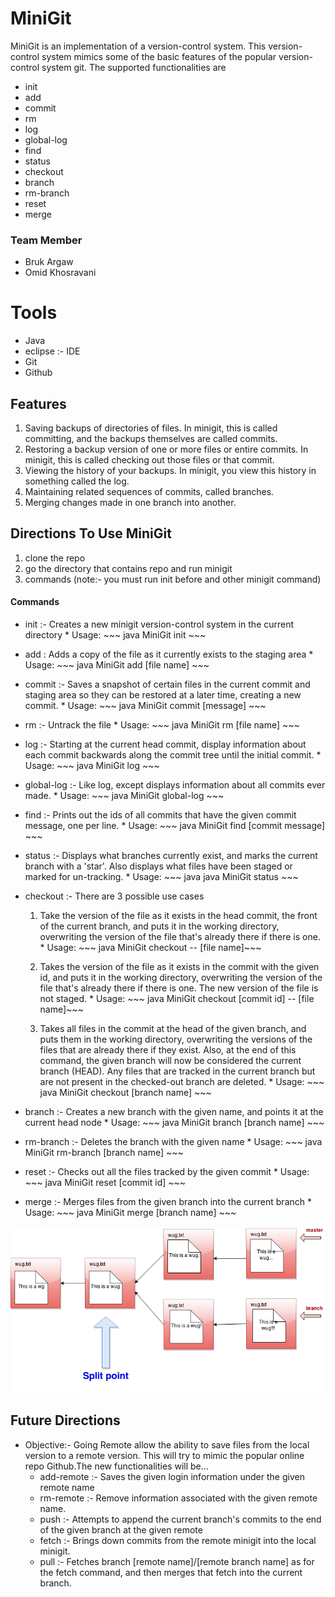 # MiniGit
MiniGit is an implementation of a version-control system. This version-control system mimics some of the basic features of the popular version-control system git. The supported functionalities are
  - init
  - add
  - commit
  - rm
  - log
  - global-log
  - find
  - status
  - checkout
  - branch
  - rm-branch
  - reset
  - merge

### Team Member
- Bruk Argaw
- Omid Khosravani

# Tools
  - Java
  - eclipse :- IDE
  - Git
  - Github

## Features
1. Saving backups of directories of files. In minigit, this is called committing, and the backups themselves are called commits.
2. Restoring a backup version of one or more files or entire commits. In minigit, this is called checking out those files or that commit.
3. Viewing the history of your backups. In minigit, you view this history in something called the log.
4. Maintaining related sequences of commits, called branches.
5. Merging changes made in one branch into another.

## Directions To Use MiniGit
 1. clone the repo
 2. go the directory that contains repo and run minigit
 3. commands (note:- you must run init before and other minigit command)

#### Commands
- init :- Creates a new minigit version-control system in the current directory
            * Usage: ~~~ java MiniGit init ~~~

- add : Adds a copy of the file as it currently exists to the staging area
            * Usage: ~~~ java MiniGit add [file name] ~~~

- commit :-  Saves a snapshot of certain files in the current commit and staging area so they   can be restored at a later time, creating a new commit.
            * Usage: ~~~ java MiniGit commit [message] ~~~

- rm :- Untrack the file
            * Usage: ~~~ java MiniGit rm [file name] ~~~

- log :-  Starting at the current head commit, display information about each commit backwards along the commit tree until the initial commit.
            * Usage: ~~~ java MiniGit log ~~~

- global-log :- Like log, except displays information about all commits ever made.
            * Usage: ~~~ java MiniGit global-log ~~~

- find :- Prints out the ids of all commits that have the given commit message, one per line.
            * Usage:  ~~~ java  MiniGit find [commit message] ~~~

- status :- Displays what branches currently exist, and marks the current branch with a 'star'. Also displays what files have been staged or marked for un-tracking.
            * Usage: ~~~ java  java MiniGit status ~~~

- checkout :-  There are 3 possible use cases
    1. Take the version of the file as it exists in the head commit, the front of the current     branch, and puts it in the working directory, overwriting the version of the file that's already there if there is one.
            * Usage: ~~~ java  MiniGit checkout -- [file name]~~~

    2. Takes the version of the file as it exists in the commit with the given id, and puts it in the working directory, overwriting the version of the file that's already there if there is one. The new version of the file is not staged.
             * Usage: ~~~ java MiniGit checkout [commit id] -- [file name]~~~
    3. Takes all files in the commit at the head of the given branch, and puts them in the working directory, overwriting the versions of the files that are already there if they exist. Also, at the end of this command, the given branch will now be considered the current branch (HEAD). Any files that are tracked in the current branch but are not present in the checked-out branch are deleted.
              * Usage: ~~~ java MiniGit checkout [branch name] ~~~
- branch :-  Creates a new branch with the given name, and points it at the current head node
              * Usage: ~~~ java MiniGit branch [branch name] ~~~
- rm-branch :- Deletes the branch with the given name
              * Usage: ~~~ java MiniGit rm-branch [branch name] ~~~
- reset :- Checks out all the files tracked by the given commit
              * Usage: ~~~ java MiniGit reset [commit id] ~~~
- merge :- Merges files from the given branch into the current branch
              * Usage: ~~~ java MiniGit merge [branch name] ~~~

![Alt Text](https://github.com/bkargaw/MiniGit/blob/master/assets/split_point.png)

## Future Directions
- Objective:-  Going Remote allow the ability to save files from the local version to a remote version. This will try to mimic the popular online repo Github.The new functionalities will be...  
    * add-remote :-  Saves the given login information under the given remote name
    * rm-remote :- Remove information associated with the given remote name.
    * push :- Attempts to append the current branch's commits to the end of the given branch at the given remote
    * fetch :- Brings down commits from the remote minigit into the local minigit.
    * pull :- Fetches branch [remote name]/[remote branch name] as for the fetch command, and then merges that fetch into the current branch.
